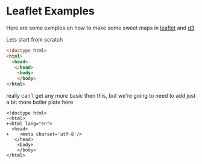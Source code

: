Leaflet Examples
====
Here are some exmples on how to make some sweet maps in [leaflet](http://leafletjs.com/) and [d3](http://d3js.org)

Lets start from scratch
```html
<!doctype html>
<html>
  <head>
   </head>
    <body>
    </body>
</html>
```
really can't get any more basic then this, but we're going to need to add just a bit more boiler plate here
```dif
<!doctype html>
-<html>
+<html lang="en">
  <head>
+    <meta charset='utf-8'/>
   </head>
    <body>
    </body>
</html>
```
